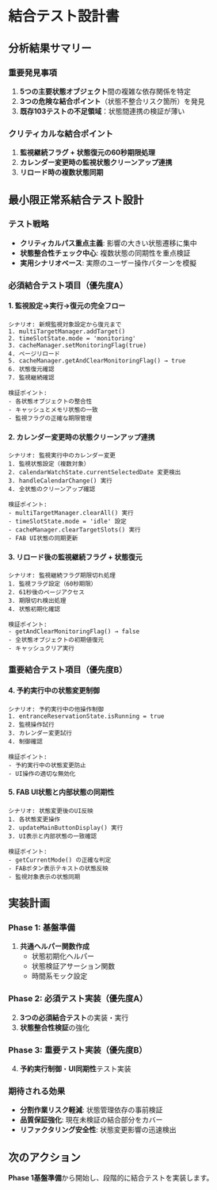 # 結合テスト設計書

## 分析結果サマリー

### 重要発見事項
1. **5つの主要状態オブジェクト**間の複雑な依存関係を特定
2. **3つの危険な結合ポイント**（状態不整合リスク箇所）を発見
3. **既存103テストの不足領域**：状態間連携の検証が薄い

### クリティカルな結合ポイント
1. **監視継続フラグ + 状態復元の60秒期限処理**
2. **カレンダー変更時の監視状態クリーンアップ連携**
3. **リロード時の複数状態同期**

## 最小限正常系結合テスト設計

### テスト戦略
- **クリティカルパス重点主義**: 影響の大きい状態遷移に集中
- **状態整合性チェック中心**: 複数状態の同期性を重点検証
- **実用シナリオベース**: 実際のユーザー操作パターンを模擬

### 必須結合テスト項目（優先度A）

#### 1. 監視設定→実行→復元の完全フロー
```
シナリオ: 新規監視対象設定から復元まで
1. multiTargetManager.addTarget() 
2. timeSlotState.mode = 'monitoring'
3. cacheManager.setMonitoringFlag(true)
4. ページリロード
5. cacheManager.getAndClearMonitoringFlag() → true
6. 状態復元確認
7. 監視継続確認

検証ポイント:
- 各状態オブジェクトの整合性
- キャッシュとメモリ状態の一致
- 監視フラグの正確な期限管理
```

#### 2. カレンダー変更時の状態クリーンアップ連携
```
シナリオ: 監視実行中のカレンダー変更
1. 監視状態設定（複数対象）
2. calendarWatchState.currentSelectedDate 変更検出
3. handleCalendarChange() 実行
4. 全状態のクリーンアップ確認

検証ポイント:
- multiTargetManager.clearAll() 実行
- timeSlotState.mode = 'idle' 設定
- cacheManager.clearTargetSlots() 実行
- FAB UI状態の同期更新
```

#### 3. リロード後の監視継続フラグ + 状態復元
```
シナリオ: 監視継続フラグ期限切れ処理
1. 監視フラグ設定（60秒期限）
2. 61秒後のページアクセス
3. 期限切れ検出処理
4. 状態初期化確認

検証ポイント:
- getAndClearMonitoringFlag() → false
- 全状態オブジェクトの初期値復元
- キャッシュクリア実行
```

### 重要結合テスト項目（優先度B）

#### 4. 予約実行中の状態変更制御
```
シナリオ: 予約実行中の他操作制御
1. entranceReservationState.isRunning = true
2. 監視操作試行
3. カレンダー変更試行
4. 制御確認

検証ポイント:
- 予約実行中の状態変更防止
- UI操作の適切な無効化
```

#### 5. FAB UI状態と内部状態の同期性
```
シナリオ: 状態変更後のUI反映
1. 各状態変更操作
2. updateMainButtonDisplay() 実行
3. UI表示と内部状態の一致確認

検証ポイント:
- getCurrentMode() の正確な判定
- FABボタン表示テキストの状態反映
- 監視対象表示の状態同期
```

## 実装計画

### Phase 1: 基盤準備
1. **共通ヘルパー関数作成**
   - 状態初期化ヘルパー
   - 状態検証アサーション関数
   - 時間系モック設定

### Phase 2: 必須テスト実装（優先度A）
2. **3つの必須結合テスト**の実装・実行
3. **状態整合性検証**の強化

### Phase 3: 重要テスト実装（優先度B）
4. **予約実行制御**・**UI同期性**テスト実装

### 期待される効果
- **分割作業リスク軽減**: 状態管理依存の事前検証
- **品質保証強化**: 現在未検証の結合部分をカバー
- **リファクタリング安全性**: 状態変更影響の迅速検出

## 次のアクション
**Phase 1基盤準備**から開始し、段階的に結合テストを実装します。